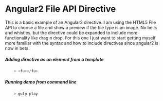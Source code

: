 # Angular2 File API Directive
This is a basic example of an Angular2 directive. I am using the HTML5 File API to choose a file and show a preview if the file type is an image. No bells and whistles, but the directive could be expanded to include more functionality like drag n drop. For this one I just want to start getting myself more familiar with the syntax and how to include directives since angular2 is now in beta.

##### Adding directive as an element from a template
```javascript
    > <fu></fu>
```

##### Running demo from command line
```javascript
    > gulp play
```





